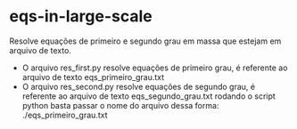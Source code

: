 # eqs-in-large-scale
Resolve equações de primeiro e segundo grau em massa que estejam em arquivo de texto.
- O arquivo res_first.py resolve equações de primeiro grau, é referente ao arquivo de texto eqs_primeiro_grau.txt
- O arquivo res_second.py resolve equações de segundo grau, é referente ao arquivo de texto eqs_segundo_grau.txt
rodando o script python basta passar o nome do arquivo dessa forma: ./eqs_primeiro_grau.txt
